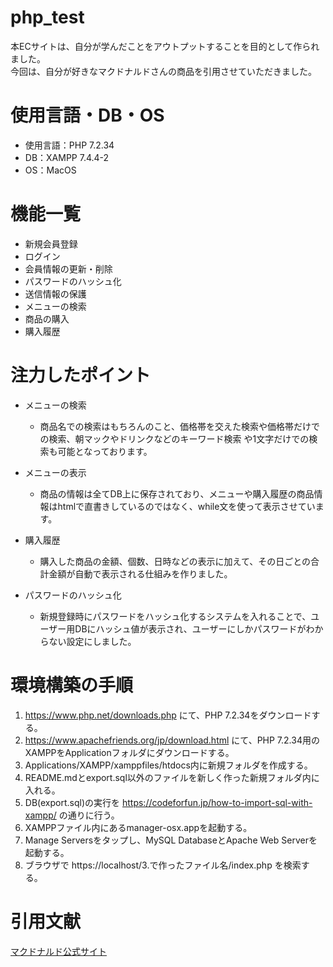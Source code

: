 # php_test

本ECサイトは、自分が学んだことをアウトプットすることを目的として作られました。  
今回は、自分が好きなマクドナルドさんの商品を引用させていただきました。

# 使用言語・DB・OS
  * 使用言語：PHP 7.2.34
  * DB：XAMPP 7.4.4-2
  * OS：MacOS
  
# 機能一覧

* 新規会員登録
* ログイン
* 会員情報の更新・削除
* パスワードのハッシュ化
* 送信情報の保護
* メニューの検索
* 商品の購入
* 購入履歴

# 注力したポイント

* メニューの検索
  * 商品名での検索はもちろんのこと、価格帯を交えた検索や価格帯だけでの検索、朝マックやドリンクなどのキーワード検索
  や1文字だけでの検索も可能となっております。
  
* メニューの表示
  * 商品の情報は全てDB上に保存されており、メニューや購入履歴の商品情報はhtmlで直書きしているのではなく、while文を使って表示させています。

* 購入履歴
  * 購入した商品の金額、個数、日時などの表示に加えて、その日ごとの合計金額が自動で表示される仕組みを作りました。

* パスワードのハッシュ化
  * 新規登録時にパスワードをハッシュ化するシステムを入れることで、ユーザー用DBにハッシュ値が表示され、ユーザーにしかパスワードがわからない設定にしました。

# 環境構築の手順
 1. https://www.php.net/downloads.php にて、PHP 7.2.34をダウンロードする。
 2. https://www.apachefriends.org/jp/download.html にて、PHP 7.2.34用のXAMPPをApplicationフォルダにダウンロードする。
 3. Applications/XAMPP/xamppfiles/htdocs内に新規フォルダを作成する。
 4. README.mdとexport.sql以外のファイルを新しく作った新規フォルダ内に入れる。
 5. DB(export.sql)の実行を https://codeforfun.jp/how-to-import-sql-with-xampp/ の通りに行う。
 6. XAMPPファイル内にあるmanager-osx.appを起動する。
 7. Manage Serversをタップし、MySQL DatabaseとApache Web Serverを起動する。
 8. ブラウザで https://localhost/3.で作ったファイル名/index.php を検索する。

# 引用文献
[マクドナルド公式サイト](https://www.mcdonalds.co.jp)
